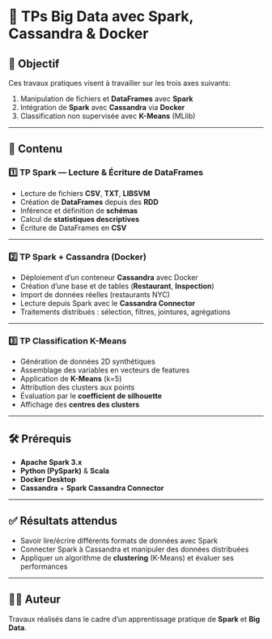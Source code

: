 # 🚀 TPs Big Data avec Spark, Cassandra & Docker

## 🎯 Objectif
Ces travaux pratiques visent à travailler sur les trois axes suivants:
1. Manipulation de fichiers et **DataFrames** avec **Spark**  
2. Intégration de **Spark** avec **Cassandra** via **Docker**  
3. Classification non supervisée avec **K-Means** (MLlib)

---

## 📌 Contenu

### 1️⃣ TP Spark — Lecture & Écriture de DataFrames
- Lecture de fichiers **CSV**, **TXT**, **LIBSVM**
- Création de **DataFrames** depuis des **RDD**
- Inférence et définition de **schémas**
- Calcul de **statistiques descriptives**
- Écriture de DataFrames en **CSV**

---

### 2️⃣ TP Spark + Cassandra (Docker)
- Déploiement d’un conteneur **Cassandra** avec Docker
- Création d’une base et de tables (**Restaurant**, **Inspection**)
- Import de données réelles (restaurants NYC)
- Lecture depuis Spark avec le **Cassandra Connector**
- Traitements distribués : sélection, filtres, jointures, agrégations

---

### 3️⃣ TP Classification K-Means
- Génération de données 2D synthétiques
- Assemblage des variables en vecteurs de features
- Application de **K-Means** (k=5)
- Attribution des clusters aux points
- Évaluation par le **coefficient de silhouette**
- Affichage des **centres des clusters**

---

## 🛠️ Prérequis
- **Apache Spark 3.x**
- **Python (PySpark)** & **Scala**
- **Docker Desktop**
- **Cassandra** + **Spark Cassandra Connector**

---

## ✅ Résultats attendus
- Savoir lire/écrire différents formats de données avec Spark  
- Connecter Spark à Cassandra et manipuler des données distribuées  
- Appliquer un algorithme de **clustering** (K-Means) et évaluer ses performances  

---

## 👨‍💻 Auteur
Travaux réalisés dans le cadre d’un apprentissage pratique de **Spark** et **Big Data**.

